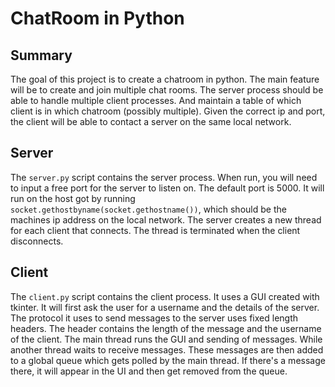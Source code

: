# ChatRoom in Python

## Summary

The goal of this project is to create a chatroom in python. The main feature will be to create and join multiple chat rooms. The server process should be able to handle multiple client processes. And maintain a table of which client is in which chatroom (possibly multiple). Given the correct ip and port, the client will be able to contact a server on the same local network.

## Server

The `server.py` script contains the server process. When run, you will need to input a free port for the server to listen on. The default port is 5000. It will run on the host got by running `socket.gethostbyname(socket.gethostname())`, which should be the machines ip address on the local network. The server creates a new thread for each client that connects. The thread is terminated when the client disconnects.

## Client

The `client.py` script contains the client process. It uses a GUI created with tkinter. It will first ask the user for a username and the details of the server. The protocol it uses to send messages to the server uses fixed length headers. The header contains the length of the message and the username of the client. The main thread runs the GUI and sending of messages. While another thread waits to receive messages. These messages are then added to a global queue which gets polled by the main thread. If there's a message there, it will appear in the UI and then get removed from the queue.
